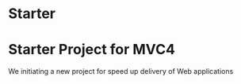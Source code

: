 # Starter
Starter Project for MVC4
========================
We initiating a new project for speed up delivery of Web applications
